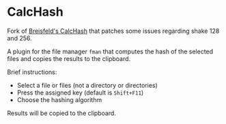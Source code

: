 # CalcHash
Fork of [Breisfeld's CalcHash](https://github.com/breisfeld/CalcHash) that patches some issues regarding shake 128 and 256.


A plugin for the file manager `fman` that computes the hash of the selected files and copies the results to the clipboard.

Brief instructions: 
- Select a file or files (not a directory or directories)
- Press the assigned key (default is `Shift+F11`) 
- Choose the hashing algorithm

Results will be copied to the clipboard.
